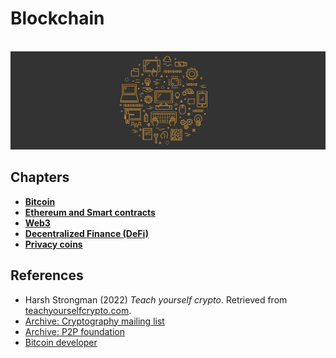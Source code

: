 # Blockchain

<br>![miscellaneous image](https://raw.githubusercontent.com/AnselmoGPP/know_base/master/resources/miscellany.jpg)


## Chapters

- [**Bitcoin**](https://github.com/AnselmoGPP/know_base/blob/master/topics/security/blockchain/bitcoin.md)
- [**Ethereum and Smart contracts**](https://github.com/AnselmoGPP/know_base/blob/master/topics/security/blockchain/ethereum_and_smart_contracts.md)
- [**Web3**](https://github.com/AnselmoGPP/know_base/blob/master/topics/security/blockchain/web3.md)
- [**Decentralized Finance (DeFi)**](https://github.com/AnselmoGPP/know_base/blob/master/topics/security/blockchain/defi.md)
- [**Privacy coins**](https://github.com/AnselmoGPP/know_base/blob/master/topics/security/blockchain/privacy_coins.md)


## References

- Harsh Strongman (2022) *Teach yourself crypto*. Retrieved from [teachyourselfcrypto.com](https://teachyourselfcrypto.com/).
- [Archive: Cryptography mailing list](https://www.metzdowd.com/pipermail/cryptography/2008-October/date.html)
- [Archive: P2P foundation](http://p2pfoundation.ning.com/profile/SatoshiNakamoto)
- [Bitcoin developer](https://developer.bitcoin.org/index.html)